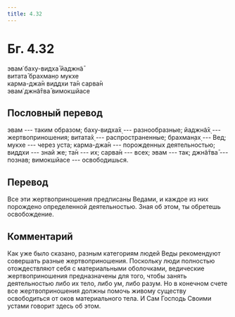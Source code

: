 ```yaml
---
title: 4.32
---
```


# Бг. 4.32
эвам̇ баху-видха̄ йаджн̃а̄<br/>
витата̄ брахман̣о мукхе<br/>
карма-джа̄н виддхи та̄н сарва̄н<br/>
эвам̇ джн̃а̄тва̄ вимокшйасе
## Пословный перевод

эвам --- таким образом; баху-видха̄х̣ --- разнообразные; йаджн̃а̄х̣ ---
жертвоприношения; витата̄х̣ --- распространенные; брахман̣ах̣ --- Вед; мукхе
--- через уста; карма-джа̄н --- порожденных деятельностью; виддхи ---
знай же; та̄н --- их; сарва̄н --- всех; эвам --- так; джн̃а̄тва̄ --- познав;
вимокшйасе --- освободишься.

## Перевод

Все эти жертвоприношения предписаны Ведами, и каждое из них порождено
определенной деятельностью. Зная об этом, ты обретешь освобождение.

## Комментарий

Как уже было сказано, разным категориям людей Веды рекомендуют совершать
разные жертвоприношения. Поскольку люди полностью отождествляют себя с
материальными оболочками, ведические жертвоприношения предназначены для
того, чтобы занять деятельностью либо их тело, либо ум, либо разум. Но в
конечном счете все жертвоприношения должны помочь живому существу
освободиться от оков материального тела. И Сам Господь Своими устами
говорит здесь об этом.
